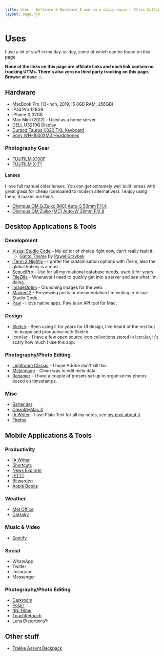 ```yaml
---
title: Uses - Software & Hardware I use on a daily basis - Chris Collins
layout: page.njk
---
```


# Uses 

I use a lot of stuff in my day-to-day, some of which can be found on this page. 

**None of the links on this page are affiliate links and each link contain no tracking UTMs. There's also zero no third party tracking on this page. Browse at ease ☺️.**

## Hardware
- MacBook Pro (13-inch, 2019, i5 8GB RAM, 256GB)
- iPad Pro 128GB
- iPhone X 32GB
- Mac Mini (2012) - Used as a home server.
- [DELL U3219Q Display](https://www.dell.com/en-uk/shop/dell-ultrasharp-32-4k-usb-c-monitor-u3219q/apd/210-aquo/monitors-monitor-accessories)
- [Durgod Taurus K320 TKL Keyboard](https://www.amazon.co.uk/Durgod-Taurus-Mechanical-Gaming-Keyboard-Space-Grey/dp/B081LZQ7R7/)
- [Sony WH-1000XM3 Headphones](https://www.amazon.co.uk/Sony-WH-1000XM3-Wireless-Cancelling-Headphones-Black/dp/B07GDR2LYK)

### Photography Gear
- [FUJIFILM X100F](https://www.fujifilm.com/products/digital_cameras/x/fujifilm_x100f/) 
- [FUJIFILM X-T1](https://www.fujifilm.com/products/digital_cameras/x/fujifilm_x_t1/)

#### Lenses

I love full manual older lenses. You can get extremely well built lenses with great glass for cheap (compared to modern alternatives). I enjoy using them, it makes me think. 

- [Olympus OM G.Zuiko (MC) Auto-S 50mm F/1.4](https://lens-db.com/olympus-om-gzuiko-auto-s-50mm-f14/)
- [Olympus OM Zuiko (MC) Auto-W 28mm F/2.8](https://lens-db.com/olympus-om-zuiko-auto-w-28mm-f28/)

## Desktop Applications & Tools

### Development

- [Visual Studio Code](https://code.visualstudio.com/) - My editor of choice right now, can't really fault it.
	- [Gatito Theme](https://marketplace.visualstudio.com/items?itemName=pawelgrzybek.gatito-theme) by [Paweł Grzybek](pawelgrzybek.com/)
- [iTerm 2 Nightly](https://www.iterm2.com/downloads/nightly/section/home) - I prefer the customisation options with iTerm, also the global hotkey is a must.
- [SequelPro](https://www.sequelpro.com/) - Use for all my relational database needs, used it for years.
- [FileZilla](https://filezilla-project.org/) - Whenever I need to quickly get into a server and see what I'm doing. 
- [ImageOptim](https://imageoptim.com) - Crunching images for the web.
- [Marked 2](https://marked2app.com/) - Previewing posts or documentation I'm writing in Visual Studio Code.
- [Paw](https://paw.cloud/) - I love native apps, Paw is an API tool for Mac.

### Design
- [Sketch](https://www.sketch.com/) - Been using it for years for UI design, I've heard of the rest but I'm happy and productive with Sketch. 
- [IconJar](https://geticonjar.com/) - I have a few open source icon collections stored in IconJar, it's scary how much I use this app. 

### Photography/Photo Editing
- [Lightroom Classic](https://www.adobe.com/uk/products/photoshop-lightroom-classic.html) - I hope Adobe don't kill this.
- [MetaImage](https://neededapps.com/metaimage/) - Clean way to edit meta data.
- [Renamer](https://renamer.com/) - I have a couple of presets set up to organise my photos based on timestamps.

### Misc
- [Bartender](https://www.macbartender.com/)
- [CleanMyMac X](https://macpaw.com/cleanmymac)
- [iA Writer](https://ia.net/writer) - I use Plain Text for all my notes, see [my post about it](https://www.chriscollins.me/notes/why-i-use-plain-text-files-for-my-notes/).
- [Firefox](https://www.mozilla.org/en-GB/firefox/new/)

## Mobile Applications & Tools

### Productivity 
- [iA Writer](https://apps.apple.com/gb/app/ia-writer/id775737172)
- [Shortcuts](https://apps.apple.com/us/app/shortcuts/id915249334)
- [News Explorer](https://apps.apple.com/ua/app/news-explorer/id1032668306)
- [IFTTT](https://apps.apple.com/gb/app/ifttt/id660944635)
- [Bitwarden](https://bitwarden.com/)
- [Apple Books](https://apps.apple.com/gb/app/apple-books/id364709193)

### Weather
- [Met Office](https://www.metoffice.gov.uk/about-us/what/met-office-weather-app)
- [Darksky](https://darksky.net/app)

### Music & Video
- [Spotify](https://www.spotify.com/uk/)

### Social
- WhatsApp
- Twitter
- Instagram
- Messenger

### Photography/Photo Editing
- [Darkroom](https://apps.apple.com/gb/app/darkroom-photo-editor/id953286746)
- [Polarr](https://apps.apple.com/gb/app/polarr-photo-editor/id988173374)
- [RNI Films](https://apps.apple.com/ph/app/rni-films/id1017098672)
- [TouchRetouch](https://apps.apple.com/gb/app/touchretouch/id373311252)
- [Lens Distortions®](https://apps.apple.com/gb/app/lens-distortions/id938026822)

## Other stuff
- [Trakke Assynt Backpack](https://trakke.co.uk/collections/waxed-canvas-backpacks/products/assynt-waxed-canvas-backpack)